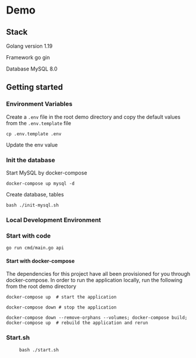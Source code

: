# Demo

## Stack
Golang version 1.19

Framework go gin

Database MySQL 8.0


## Getting started

### Environment Variables

Create a `.env` file in the root demo directory and copy the default values from the `.env.template` file

```shell script
cp .env.template .env
```
Update the env value

### Init the database
Start MySQL by docker-compose
```shell script
docker-compose up mysql -d
```

Create database, tables
```shell script
bash ./init-mysql.sh
```

### Local Development Environment
### Start with code
```shell script
go run cmd/main.go api
```

#### Start with docker-compose

The dependencies for this project have all been provisioned for you through docker-compose. In order to run the application locally, run the following from the root demo directory

```shell script
docker-compose up  # start the application
```

```shell script
docker-compose down # stop the application
```

```shell script
docker-compose down --remove-orphans --volumes; docker-compose build; docker-compose up  # rebuild the application and rerun
```

### Start.sh
```shell script
     bash ./start.sh
```